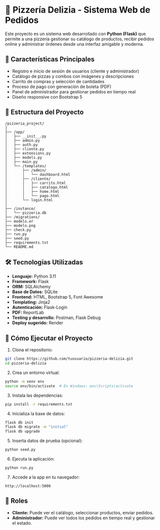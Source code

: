 # 🍕 Pizzería Delizia - Sistema Web de Pedidos

Este proyecto es un sistema web desarrollado con **Python (Flask)** que permite a una pizzería gestionar su catálogo de productos, recibir pedidos online y administrar órdenes desde una interfaz amigable y moderna.

## 🚀 Características Principales

- Registro e inicio de sesión de usuarios (cliente y administrador)
- Catálogo de pizzas y combos con imágenes y descripciones
- Carrito de compras y selección de cantidades
- Proceso de pago con generación de boleta (PDF)
- Panel de administrador para gestionar pedidos en tiempo real
- Diseño responsive con Bootstrap 5

## 🧱 Estructura del Proyecto

```
/pizzeria_project/
│
├── /app/
│   ├── __init__.py
│   ├── admin.py
│   ├── auth.py
│   ├── cliente.py
│   ├── extensions.py
│   ├── models.py
│   ├── main.py
│   └── /templates/
│       ├── /admin/
│       │   └── dashboard.html
│       ├── /cliente/
│       │   ├── carrito.html
│       │   ├── catalogo.html
│       │   ├── home.html
│       │   └── pago.html
│       └── login.html
│
├── /instance/
│   └── pizzeria.db
├── /migrations/
├── modelo.er
├── modelo.png
├── check.py
├── run.py
├── seed.py
├── requirements.txt
└── README.md
```

## 🛠 Tecnologías Utilizadas

- **Lenguaje:** Python 3.11
- **Framework:** Flask
- **ORM:** SQLAlchemy
- **Base de Datos:** SQLite
- **Frontend:** HTML, Bootstrap 5, Font Awesome
- **Templating:** Jinja2
- **Autenticación:** Flask-Login
- **PDF:** ReportLab
- **Testing y desarrollo:** Postman, Flask Debug
- **Deploy sugerido:** Render

## 🧪 Cómo Ejecutar el Proyecto

1. Clona el repositorio:
```bash
git clone https://github.com/tuusuario/pizzeria-delizia.git
cd pizzeria-delizia
```

2. Crea un entorno virtual:
```bash
python -m venv env
source env/bin/activate  # En Windows: env\Scripts\activate
```

3. Instala las dependencias:
```bash
pip install -r requirements.txt
```

4. Inicializa la base de datos:
```bash
flask db init
flask db migrate -m "initial"
flask db upgrade
```

5. Inserta datos de prueba (opcional):
```bash
python seed.py
```

6. Ejecuta la aplicación:
```bash
python run.py
```

7. Accede a la app en tu navegador:
```
http://localhost:5000
```

## 👤 Roles

- **Cliente:** Puede ver el catálogo, seleccionar productos, enviar pedidos.
- **Administrador:** Puede ver todos los pedidos en tiempo real y gestionar el estado.
